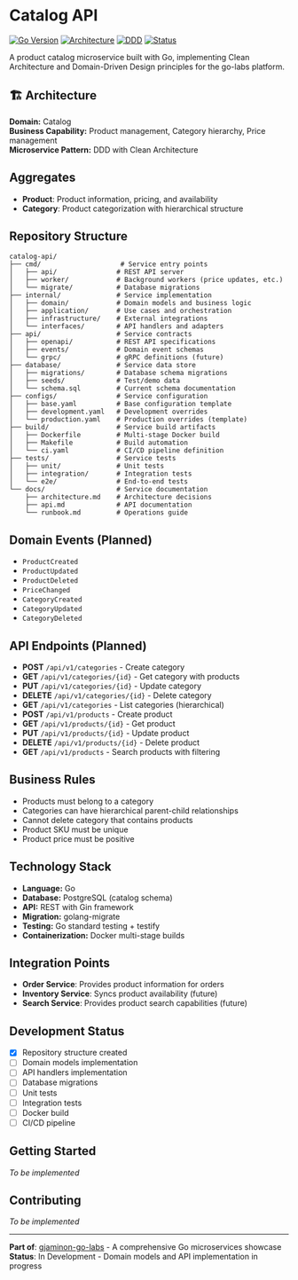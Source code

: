 # Catalog API

[![Go Version](https://img.shields.io/badge/go-1.23.0-blue.svg)](https://golang.org)
[![Architecture](https://img.shields.io/badge/architecture-Clean%20Architecture-green.svg)](https://blog.cleancoder.com/uncle-bob/2012/08/13/the-clean-architecture.html)
[![DDD](https://img.shields.io/badge/design-Domain%20Driven-orange.svg)](https://martinfowler.com/tags/domain%20driven%20design.html)
[![Status](https://img.shields.io/badge/status-In%20Development-yellow.svg)]()

A product catalog microservice built with Go, implementing Clean Architecture and Domain-Driven Design principles for the go-labs platform.

## 🏗️ Architecture

**Domain:** Catalog  
**Business Capability:** Product management, Category hierarchy, Price management  
**Microservice Pattern:** DDD with Clean Architecture

## Aggregates
- **Product**: Product information, pricing, and availability
- **Category**: Product categorization with hierarchical structure

## Repository Structure
```
catalog-api/
├── cmd/                    # Service entry points
│   ├── api/               # REST API server
│   ├── worker/            # Background workers (price updates, etc.)
│   └── migrate/           # Database migrations
├── internal/              # Service implementation
│   ├── domain/            # Domain models and business logic
│   ├── application/       # Use cases and orchestration
│   ├── infrastructure/    # External integrations
│   └── interfaces/        # API handlers and adapters
├── api/                   # Service contracts
│   ├── openapi/           # REST API specifications
│   ├── events/            # Domain event schemas
│   └── grpc/              # gRPC definitions (future)
├── database/              # Service data store
│   ├── migrations/        # Database schema migrations
│   ├── seeds/             # Test/demo data
│   └── schema.sql         # Current schema documentation
├── configs/               # Service configuration
│   ├── base.yaml          # Base configuration template
│   ├── development.yaml   # Development overrides
│   └── production.yaml    # Production overrides (template)
├── build/                 # Service build artifacts
│   ├── Dockerfile         # Multi-stage Docker build
│   ├── Makefile           # Build automation
│   └── ci.yaml            # CI/CD pipeline definition
├── tests/                 # Service tests
│   ├── unit/              # Unit tests
│   ├── integration/       # Integration tests
│   └── e2e/               # End-to-end tests
└── docs/                  # Service documentation
    ├── architecture.md    # Architecture decisions
    ├── api.md             # API documentation
    └── runbook.md         # Operations guide
```

## Domain Events (Planned)
- `ProductCreated`
- `ProductUpdated`
- `ProductDeleted`
- `PriceChanged`
- `CategoryCreated`
- `CategoryUpdated`
- `CategoryDeleted`

## API Endpoints (Planned)
- **POST** `/api/v1/categories` - Create category
- **GET** `/api/v1/categories/{id}` - Get category with products
- **PUT** `/api/v1/categories/{id}` - Update category
- **DELETE** `/api/v1/categories/{id}` - Delete category
- **GET** `/api/v1/categories` - List categories (hierarchical)
- **POST** `/api/v1/products` - Create product
- **GET** `/api/v1/products/{id}` - Get product
- **PUT** `/api/v1/products/{id}` - Update product
- **DELETE** `/api/v1/products/{id}` - Delete product
- **GET** `/api/v1/products` - Search products with filtering

## Business Rules
- Products must belong to a category
- Categories can have hierarchical parent-child relationships
- Cannot delete category that contains products
- Product SKU must be unique
- Product price must be positive

## Technology Stack
- **Language:** Go
- **Database:** PostgreSQL (catalog schema)
- **API:** REST with Gin framework
- **Migration:** golang-migrate
- **Testing:** Go standard testing + testify
- **Containerization:** Docker multi-stage builds

## Integration Points
- **Order Service**: Provides product information for orders
- **Inventory Service**: Syncs product availability (future)
- **Search Service**: Provides product search capabilities (future)

## Development Status
- [x] Repository structure created
- [ ] Domain models implementation
- [ ] API handlers implementation
- [ ] Database migrations
- [ ] Unit tests
- [ ] Integration tests
- [ ] Docker build
- [ ] CI/CD pipeline

## Getting Started
*To be implemented*

## Contributing
*To be implemented*

---

**Part of**: [gjaminon-go-labs](https://github.com/gjaminon-go-labs) - A comprehensive Go microservices showcase  
**Status**: In Development - Domain models and API implementation in progress